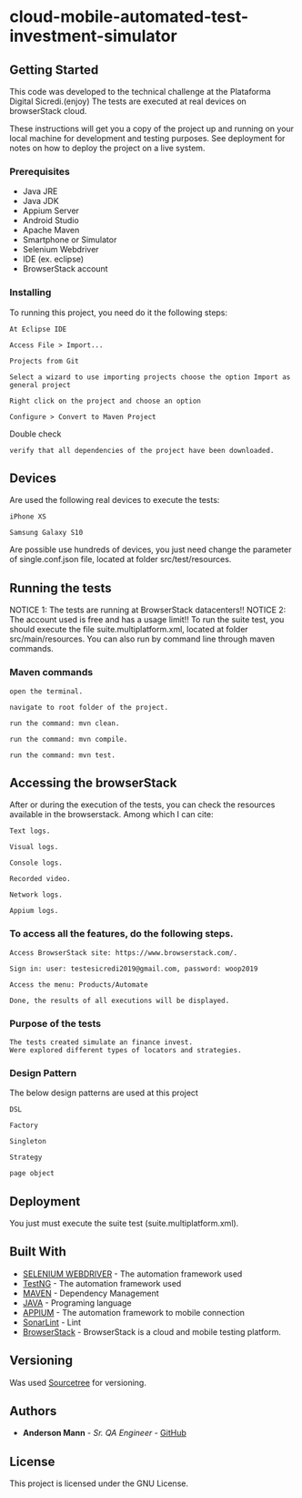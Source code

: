 # cloud-mobile-automated-test-investment-simulator

## Getting Started
This code was developed to the technical challenge at the Plataforma Digital Sicredi.(enjoy)
The tests are executed at real devices on browserStack cloud.

These instructions will get you a copy of the project up and running on your local machine for development and testing 
purposes. See deployment for notes on how to deploy the project on a live system.

### Prerequisites

* Java JRE
* Java JDK
* Appium Server
* Android Studio
* Apache Maven
* Smartphone or Simulator
* Selenium Webdriver
* IDE (ex. eclipse)
* BrowserStack account

### Installing

To running this project, you need do it the following steps:

```
At Eclipse IDE
```

```
Access File > Import...
```

```
Projects from Git
```

```
Select a wizard to use importing projects choose the option Import as general project
```

```
Right click on the project and choose an option
```

```
Configure > Convert to Maven Project
```

Double check

```
verify that all dependencies of the project have been downloaded.
```

## Devices
Are used the following real devices to execute the tests:

```
iPhone XS
```

```
Samsung Galaxy S10
```

Are possible use hundreds of devices, you just need change the parameter of single.conf.json file, located at folder src/test/resources.

## Running the tests

NOTICE 1: The tests are running at BrowserStack datacenters!!
NOTICE 2: The account used is free and has a usage limit!!
To run the suite test, you should execute the file suite.multiplatform.xml, located at folder src/main/resources.
You can also run by command line through maven commands.

### Maven commands

```
open the terminal.
```

```
navigate to root folder of the project.
```

```
run the command: mvn clean.
```

```
run the command: mvn compile.
```

```
run the command: mvn test.
```

## Accessing the browserStack

After or during the execution of the tests, you can check the resources available in the browserstack.
Among which I can cite:

```
Text logs.
```

```
Visual logs.
```

```
Console logs.
```

```
Recorded video.
```

```
Network logs.
```

```
Appium logs.
```

### To access all the features, do the following steps.

```
Access BrowserStack site: https://www.browserstack.com/.
```

```
Sign in: user: testesicredi2019@gmail.com, password: woop2019
```

```
Access the menu: Products/Automate
```

```
Done, the results of all executions will be displayed.
```

### Purpose of the tests

```
The tests created simulate an finance invest.
Were explored different types of locators and strategies.
```

### Design Pattern

The below design patterns are used at this project

```
DSL
```

```
Factory
```

```
Singleton
```

```
Strategy
```

```
page object
```

## Deployment

You just must execute the suite test (suite.multiplatform.xml).

## Built With

* [SELENIUM WEBDRIVER](http://seleniumwebdriver.org/selenium-webdriver/) - The automation framework used
* [TestNG](https://testng.org/doc/documentation-main.html/) - The automation framework used
* [MAVEN](https://maven.apache.org/) - Dependency Management
* [JAVA](https://www.oracle.com/technetwork/pt/java/javase/downloads/jdk8-downloads-2133151.html/) - Programing language
* [APPIUM](http://appium.io/) - The automation framework to mobile connection
* [SonarLint](https://www.sonarlint.org/eclipse/) - Lint
* [BrowserStack](https://www.browserstack.com/) - BrowserStack is a cloud and mobile testing platform.


## Versioning

Was used [Sourcetree](https://www.sourcetreeapp.com//) for versioning. 

## Authors

* **Anderson Mann** - *Sr. QA Engineer* - [GitHub](https://github.com/andersonmann)

## License

This project is licensed under the GNU License.
